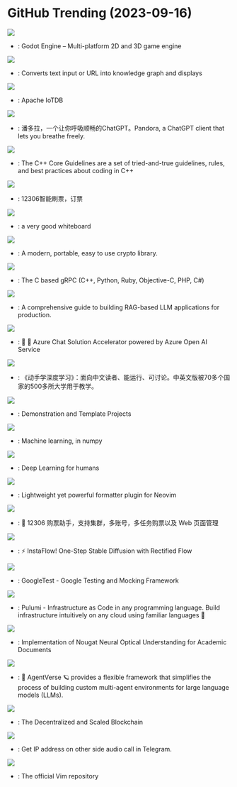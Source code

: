 # GitHub Trending (2023-09-16)

![](https://img.shields.io/badge/C%2B%2B-New%20587-green?style=flat-square&logo=appveyor)
- [](https://github.comundefined): Godot Engine – Multi-platform 2D and 3D game engine

![](https://img.shields.io/badge/Python-New%20788-green?style=flat-square&logo=appveyor)
- [](https://github.comundefined): Converts text input or URL into knowledge graph and displays

![](https://img.shields.io/badge/Java-New%20277-green?style=flat-square&logo=appveyor)
- [](https://github.comundefined): Apache IoTDB

![](https://img.shields.io/badge/Python-New%20124-green?style=flat-square&logo=appveyor)
- [](https://github.comundefined): 潘多拉，一个让你呼吸顺畅的ChatGPT。Pandora, a ChatGPT client that lets you breathe freely.

![](https://img.shields.io/badge/Python-New%2027-green?style=flat-square&logo=appveyor)
- [](https://github.comundefined): The C++ Core Guidelines are a set of tried-and-true guidelines, rules, and best practices about coding in C++

![](https://img.shields.io/badge/Python-New%20117-green?style=flat-square&logo=appveyor)
- [](https://github.comundefined): 12306智能刷票，订票

![](https://img.shields.io/badge/TypeScript-New%20940-green?style=flat-square&logo=appveyor)
- [](https://github.comundefined): a very good whiteboard

![](https://img.shields.io/badge/C-New%2069-green?style=flat-square&logo=appveyor)
- [](https://github.comundefined): A modern, portable, easy to use crypto library.

![](https://img.shields.io/badge/C%2B%2B-New%2022-green?style=flat-square&logo=appveyor)
- [](https://github.comundefined): The C based gRPC (C++, Python, Ruby, Objective-C, PHP, C#)

![](https://img.shields.io/badge/Jupyter%20Notebook-New%20100-green?style=flat-square&logo=appveyor)
- [](https://github.comundefined): A comprehensive guide to building RAG-based LLM applications for production.

![](https://img.shields.io/badge/TypeScript-New%2040-green?style=flat-square&logo=appveyor)
- [](https://github.comundefined): 🤖 💼 Azure Chat Solution Accelerator powered by Azure Open AI Service

![](https://img.shields.io/badge/Python-New%20136-green?style=flat-square&logo=appveyor)
- [](https://github.comundefined): 《动手学深度学习》：面向中文读者、能运行、可讨论。中英文版被70多个国家的500多所大学用于教学。

![](https://img.shields.io/badge/GDScript-New%2087-green?style=flat-square&logo=appveyor)
- [](https://github.comundefined): Demonstration and Template Projects

![](https://img.shields.io/badge/Python-New%20115-green?style=flat-square&logo=appveyor)
- [](https://github.comundefined): Machine learning, in numpy

![](https://img.shields.io/badge/Python-New%2090-green?style=flat-square&logo=appveyor)
- [](https://github.comundefined): Deep Learning for humans

![](https://img.shields.io/badge/Lua-New%2035-green?style=flat-square&logo=appveyor)
- [](https://github.comundefined): Lightweight yet powerful formatter plugin for Neovim

![](https://img.shields.io/badge/Python-New%2011-green?style=flat-square&logo=appveyor)
- [](https://github.comundefined): 🚂 12306 购票助手，支持集群，多账号，多任务购票以及 Web 页面管理

![](https://img.shields.io/badge/none-New%2052-green?style=flat-square&logo=appveyor)
- [](https://github.comundefined): ⚡ InstaFlow! One-Step Stable Diffusion with Rectified Flow

![](https://img.shields.io/badge/C%2B%2B-New%2020-green?style=flat-square&logo=appveyor)
- [](https://github.comundefined): GoogleTest - Google Testing and Mocking Framework

![](https://img.shields.io/badge/Go-New%2014-green?style=flat-square&logo=appveyor)
- [](https://github.comundefined): Pulumi - Infrastructure as Code in any programming language. Build infrastructure intuitively on any cloud using familiar languages 🚀

![](https://img.shields.io/badge/Python-New%20304-green?style=flat-square&logo=appveyor)
- [](https://github.comundefined): Implementation of Nougat Neural Optical Understanding for Academic Documents

![](https://img.shields.io/badge/JavaScript-New%2045-green?style=flat-square&logo=appveyor)
- [](https://github.comundefined): 🤖 AgentVerse 🪐 provides a flexible framework that simplifies the process of building custom multi-agent environments for large language models (LLMs).

![](https://img.shields.io/badge/Rust-New%20161-green?style=flat-square&logo=appveyor)
- [](https://github.comundefined): The Decentralized and Scaled Blockchain

![](https://img.shields.io/badge/Python-New%2068-green?style=flat-square&logo=appveyor)
- [](https://github.comundefined): Get IP address on other side audio call in Telegram.

![](https://img.shields.io/badge/Vim%20Script-New%2033-green?style=flat-square&logo=appveyor)
- [](https://github.comundefined): The official Vim repository


